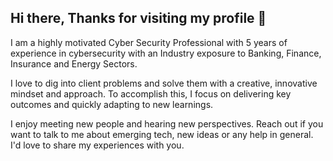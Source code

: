 ## Hi there, Thanks for visiting my profile 👋

I am a highly motivated Cyber Security Professional with 5 years of experience in cybersecurity with an Industry exposure to Banking, Finance, Insurance and Energy Sectors.

I love to dig into client problems and solve them with a creative, innovative mindset and approach. To accomplish this, I focus on delivering key outcomes and quickly adapting to new learnings.

I enjoy meeting new people and hearing new perspectives. Reach out if you want to talk to me about emerging tech, new ideas or any help in general. I'd love to share my experiences with you.

